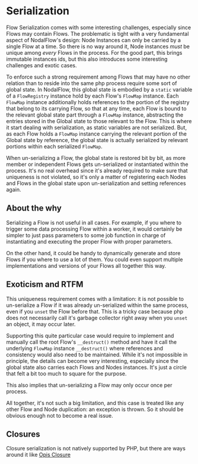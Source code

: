 # Serialization

Flow Serialization comes with some interesting challenges, especially since Flows may contain Flows. The problematic is tight with a very fundamental aspect of NodalFlow's design: Node Instances can only be carried by a single Flow at a time. 
So there is no way around it, Node instances _must_ be unique among _every_ Flows in the process. For the good part, this brings immutable instances ids, but this also introduces some interesting challenges and exotic cases.

To enforce such a strong requirement among Flows that may have no other relation than to reside into the same php process require some sort of global state. In NodalFlow, this global state is embodied by a `static` variable of a `FlowRegistry` instance hold by each Flow's `FlowMap` instance.
Each `FlowMap` instance additionally holds references to the portion of the registry that belong to its carrying Flow, so that at any time, each Flow is bound to the relevant global state part through a `FlowMap` instance, abstracting the entries stored in the Global state to those relevant to the Flow.
This is where it start dealing with serialization, as static variables are not serialized. But, as each Flow holds a `FlowMap` instance carrying the relevant portion of the Global state by reference, the global state is actually serialized by relevant portions within each serialized `FlowMap`.

When un-serializing a Flow, the global state is restored bit by bit, as more member or independent Flows gets un-serialized or instantiated within the process. It's no real overhead since it's already required to make sure that uniqueness is not violated, so it's only a matter of registering each Nodes and Flows in the global state upon un-serialization and setting references again.

## About the why

Serializing a Flow is not useful in all cases. For example, if you where to trigger some data processing Flow within a worker, it would certainly be simpler to just pass parameters to some job function in charge of instantiating and executing the proper Flow with proper parameters.

On the other hand, it could be handy to dynamically generate and store Flows if you where to use a lot of them. You could even support multiple implementations and versions of your Flows all together this way.

## Exoticism and RTFM

This uniqueness requirement comes with a limitation: it is not possible to un-serialize a Flow if it was already un-serialized within the same process, even if you `unset` the Flow before that. This is a tricky case because php does not necessarily call it's garbage collector right away when you `unset` an object, it may occur later. 

Supporting this quite particular case would require to implement and manually call the root Flow's `__destruct()` method and have it call the underlying `FlowMap` instance `__destruct()` where references and consistency would also need to be maintained. While it's not impossible in principle, the details can become very interesting, especially since the global state also carries each Flows and Nodes instances. It's just a circle that felt a bit too much to square for the purpose.

This also implies that un-serializing a Flow may only occur once per process.
 
All together, it's not such a big limitation, and this case is treated like any other Flow and Node duplication: an exception is thrown. So it should be obvious enough not to become a real issue.

## Closures

Closure serialization is not natively supported by PHP, but there are ways around it like [Opis Closure](https://github.com/opis/closure)
